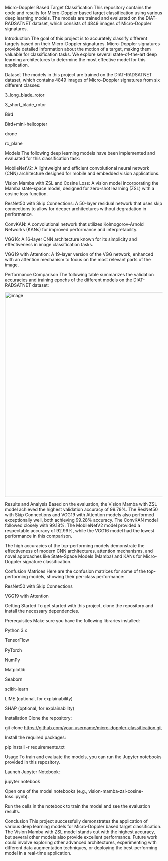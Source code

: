 Micro-Doppler Based Target Classification
This repository contains the code and results for Micro-Doppler based target classification using various deep learning models. The models are trained and evaluated on the DIAT-RADSATNET dataset, which consists of 4849 images of Micro-Doppler signatures.

Introduction
The goal of this project is to accurately classify different targets based on their Micro-Doppler signatures. Micro-Doppler signatures provide detailed information about the motion of a target, making them valuable for classification tasks. We explore several state-of-the-art deep learning architectures to determine the most effective model for this application.

Dataset
The models in this project are trained on the DIAT-RADSATNET dataset, which contains 4849 images of Micro-Doppler signatures from six different classes:

3_long_blade_rotor

3_short_blade_rotor

Bird

Bird+mini-helicopter

drone

rc_plane

Models
The following deep learning models have been implemented and evaluated for this classification task:

MobileNetV2: A lightweight and efficient convolutional neural network (CNN) architecture designed for mobile and embedded vision applications.

Vision Mamba with ZSL and Cosine Loss: A vision model incorporating the Mamba state-space model, designed for zero-shot learning (ZSL) with a cosine loss function.

ResNet50 with Skip Connections: A 50-layer residual network that uses skip connections to allow for deeper architectures without degradation in performance.

ConvKAN: A convolutional network that utilizes Kolmogorov-Arnold Networks (KANs) for improved performance and interpretability.

VGG16: A 16-layer CNN architecture known for its simplicity and effectiveness in image classification tasks.

VGG19 with Attention: A 19-layer version of the VGG network, enhanced with an attention mechanism to focus on the most relevant parts of the image.

Performance Comparison
The following table summarizes the validation accuracies and training epochs of the different models on the DIAT-RADSATNET dataset:

<img width="1578" height="654" alt="image" src="https://github.com/user-attachments/assets/1d8efad0-e2ee-45bf-a54a-e08a7676cc00" />

Results and Analysis
Based on the evaluation, the Vision Mamba with ZSL model achieved the highest validation accuracy of 99.79%. The ResNet50 with Skip Connections and VGG19 with Attention models also performed exceptionally well, both achieving 99.28% accuracy. The ConvKAN model followed closely with 99.18%. The MobileNetV2 model provided a respectable accuracy of 92.99%, while the VGG16 model had the lowest performance in this comparison.

The high accuracies of the top-performing models demonstrate the effectiveness of modern CNN architectures, attention mechanisms, and novel approaches like State-Space Models (Mamba) and KANs for Micro-Doppler signature classification.

Confusion Matrices
Here are the confusion matrices for some of the top-performing models, showing their per-class performance:

ResNet50 with Skip Connections

VGG19 with Attention

Getting Started
To get started with this project, clone the repository and install the necessary dependencies.

Prerequisites
Make sure you have the following libraries installed:

Python 3.x

TensorFlow

PyTorch

NumPy

Matplotlib

Seaborn

scikit-learn

LIME (optional, for explainability)

SHAP (optional, for explainability)

Installation
Clone the repository:

git clone https://github.com/your-username/micro-doppler-classification.git

Install the required packages:

pip install -r requirements.txt

Usage
To train and evaluate the models, you can run the Jupyter notebooks provided in this repository.

Launch Jupyter Notebook:

jupyter notebook

Open one of the model notebooks (e.g., vision-mamba-zsl-cosine-loss.ipynb).

Run the cells in the notebook to train the model and see the evaluation results.

Conclusion
This project successfully demonstrates the application of various deep learning models for Micro-Doppler based target classification. The Vision Mamba with ZSL model stands out with the highest accuracy, but several other models also provide excellent performance. Future work could involve exploring other advanced architectures, experimenting with different data augmentation techniques, or deploying the best-performing model in a real-time application.
